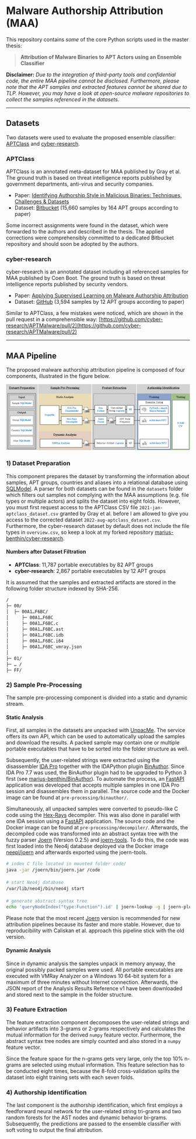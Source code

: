 # Malware Authorship Attribution (MAA)

This repository contains *some* of the core Python scripts used in the master thesis:
> **Attribution of Malware Binaries to APT Actors using an Ensemble Classifier**

**Disclaimer:** _Due to the integration of third-party tools and confidential code, the entire MAA pipeline cannot be disclosed. Furthermore, please note that the APT samples and extracted features cannot be shared due to TLP. However, you may have a look at open-source malware repositories to collect the samples referenced in the datasets._

---

## Datasets

Two datasets were used to evaluate the proposed ensemble classifier: [APTClass](https://s3lab.isg.rhul.ac.uk/project/aptclass/) and [cyber-research](https://github.com/cyber-research/APTMalware).

### APTClass
APTClass is an annotated meta-dataset for MAA published by Gray et al.
The ground truth is based on threat intelligence reports published by government departments, anti-virus and security companies.

- Paper: [Identifying Authorship Style in Malicious Binaries: Techniques, Challenges & Datasets](https://s2lab.cs.ucl.ac.uk/downloads/aptclass.pdf)
- Dataset: [Bitbucket](https://bitbucket.org/jason_rhul/aptclass_dataset) (15,660 samples by 164 APT groups according to paper)

Some incorrect assignments were found in the dataset, which were forwarded to the authors and described in the thesis.
The applied corrections were comprehensibly committed to a dedicated Bitbucket repository and should soon be adopted by the authors.

### cyber-research
cyber-research is an annotated dataset including all referenced samples for MAA published by Coen Boot.
The ground truth is based on threat intelligence reports published by security vendors.


- Paper: [Applying Supervised Learning on Malware Authorship Attribution](https://www.ru.nl/publish/pages/769526/b_coen_boot.pdf)
- Dataset: [GitHub](https://github.com/cyber-research/APTMalware) (3,594 samples by 12 APT groups according to paper)

Similar to APTClass, a few mistakes were noticed, which are shown in the pull request in a comprehensible way:
[https://github.com/cyber-research/APTMalware/pull/2](https://github.com/cyber-research/APTMalware/pull/2)

---

## MAA Pipeline

The proposed malware authorship attribution pipeline is composed of four components, illustrated in the figure below.

![MAA Pipeline](resources/pipeline.png)

### 1) Dataset Preparation

This component prepares the dataset by transforming the information about samples, APT groups, countries and aliases into a relational database using [SQLModel](https://sqlmodel.tiangolo.com/).
A parser for both datasets can be found in the `datasets` folder which filters out samples not complying with the MAA assumptions (e.g. file types or multiple actors) and splits the dataset into eight folds.
However, you must first request access to the APTClass CSV file `2021-jan-aptclass_dataset.csv` granted by Gray et al. before I am allowed to give you access to the corrected dataset `2022-aug-aptclass_dataset.csv`.
Furthermore, the cyber-research dataset by default does not include the file types in `overview.csv`, so keep a look at my forked repository [marius-benthin/cyber-research](https://github.com/marius-benthin/APTMalware).

#### Numbers after Dataset Filtration
- **APTClass**: 11,787 portable executables by 82 APT groups
- **cyber-research**: 2,867 portable executables by 12 APT groups

It is assumed that the samples and extracted artifacts are stored in the following folder structure indexed by SHA-256.

```
/
├─ 00/
│  ├─ 00A1…F6BC/
│     ├─ 00A1…F6BC
│     ├─ 00A1…F6BC.c
│     ├─ 00A1…F6BC.ast
│     ├─ 00A1…F6BC.idb
│     ├─ 00A1…F6BC.i64
│     ├─ 00A1…F6BC_vmray.json
│
├─ 01/
├─ … /
├─ FF/
```

### 2) Sample Pre-Processing

The sample pre-processing component is divided into a static and dynamic stream.

#### Static Analysis

First, all samples in the datasets are unpacked with [UnpacMe](https://www.unpac.me/).
The service offers its own API, which can be used to automatically upload the samples and download the results.
A packed sample may contain one or multiple portable executables that have to be sorted into the folder structure as well.

Subsequently, the user-related strings were extracted using the disassembler [IDA Pro](https://hex-rays.com/ida-pro/) together with the IDAPython plugin [BinAuthor](https://github.com/g4hsean/BinAuthor).
Since IDA Pro 7.7 was used, the BinAuthor plugin had to be upgraded to Python 3 first (see [marius-benthin/BinAuthor](https://github.com/marius-benthin/BinAuthor)).
To automate the process, an [FastAPI](https://fastapi.tiangolo.com/) application was developed that accepts multiple samples in one IDA Pro session and disassembles them in parallel.
The source code and the Docker image can be found at `pre-processing/binauthor/`.

Simultaneously, all unpacked samples were converted to pseudo-like C code using the [Hex-Rays](https://hex-rays.com/decompiler/) decompiler. 
This was also done in parallel with one IDA session using a [FastAPI](https://fastapi.tiangolo.com/) application.
The source code and the Docker image can be found at `pre-processing/decompiler/`.
Afterwards, the decompiled code was transformed into an abstract syntax tree with the fuzzy parser [Joern](https://github.com/octopus-platform/joern) (Version 0.2.5) and [joern-tools](https://github.com/octopus-platform/joern-tools).
To do this, the code was first loaded into the Neo4j database deployed via the Docker image [neepl/joern](https://hub.docker.com/r/neepl/joern/) and afterwards exported using the joern-tools.

```sh
# index C file located in mounted folder code/ 
java -jar /joern/bin/joern.jar /code

# start Neo4j database
/var/lib/neo4j/bin/neo4j start

# generate abstract syntax tree
echo 'queryNodeIndex("type:Function").id' | joern-lookup -g | joern-plot-ast > /code/test.ast
```

Please note that the most recent [Joern](https://github.com/joernio/joern) version is recommended for new attribution pipelines because its faster and more stable.
However, due to reproducibility with Caliskan et al. approach this pipeline stick with the old version.


#### Dynamic Analysis

Since in dynamic analysis the samples unpack in memory anyway, the original possibly packed samples were used.
All portable executables are executed with VMRay Analyzer on a Windows 10 64-bit system for a maximum of three minutes without Internet connection.
Afterwards, the JSON report of the Analysis Results Reference v1 have been downloaded and stored next to the sample in the folder structure. 

### 3) Feature Extraction

The feature extraction component decomposes the user-related strings and behavior artifacts into 3-grams or 2-grams respectively and calculates the mutual information for the derived `numpy` feature vector.
Furthermore, the abstract syntax tree nodes are simply counted and also stored in a `numpy` feature vector.

Since the feature space for the n-grams gets very large, only the top 10% n-grams are selected using mutual information.
This feature selection has to be conducted eight times, because the 8-fold cross-validation splits the dataset into eight training sets with each seven folds.

### 4) Authorship Identification

The last component is the authorship identification, which first employs a feedforward neural network for the user-related string tri-grams and two random forests for the AST nodes and dynamic behavior bi-grams.
Subsequently, the predictions are passed to the ensemble classifier with soft voting to output the final attribution.
